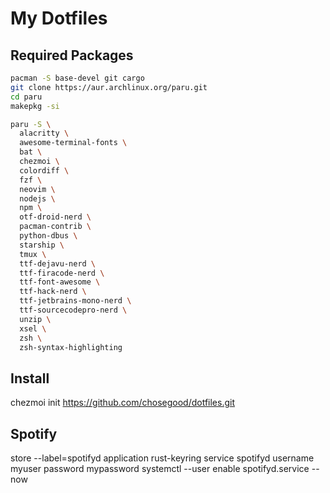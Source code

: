 # My Dotfiles

## Required Packages
```bash
pacman -S base-devel git cargo
git clone https://aur.archlinux.org/paru.git
cd paru
makepkg -si
```

```bash
paru -S \
  alacritty \
  awesome-terminal-fonts \
  bat \
  chezmoi \
  colordiff \
  fzf \
  neovim \
  nodejs \
  npm \
  otf-droid-nerd \
  pacman-contrib \
  python-dbus \
  starship \
  tmux \
  ttf-dejavu-nerd \
  ttf-firacode-nerd \
  ttf-font-awesome \
  ttf-hack-nerd \
  ttf-jetbrains-mono-nerd \
  ttf-sourcecodepro-nerd \
  unzip \
  xsel \
  zsh \
  zsh-syntax-highlighting
```
## Install
chezmoi init https://github.com/chosegood/dotfiles.git

## Spotify
store --label=spotifyd application rust-keyring service spotifyd username myuser password mypassword
systemctl --user enable spotifyd.service --now
